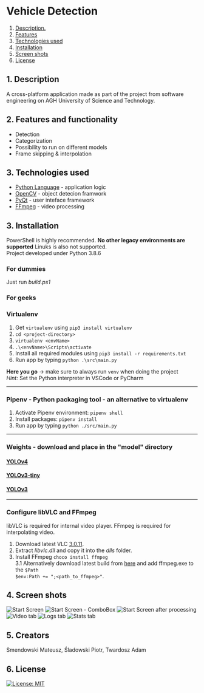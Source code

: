 # Vehicle Detection
1. [ Description. ](#desc)
2. [ Features ](#features)
3. [ Technologies used ](#techno)
4. [ Installation ](#install)
5. [ Screen shots ](#screens)
6. [ License ](#license)


<a name="desc"></a>
## 1. Description
A cross-platform application made as part of the project from software engineering on AGH University of Science and Technology.

<a name="features"></a>
## 2. Features and functionality
+ Detection
+ Categorization
+ Possibility to run on different models
+ Frame skipping & interpolation


<a name="techno"></a>
## 3. Technologies used
* [Python Language](https://www.python.org) - application logic
* [OpenCV](https://opencv.org) - object detecion framwork
* [PyQt](https://wiki.python.org/moin/PyQt) - user inteface framework
* [FFmpeg](https://ffmpeg.org) - video processing

<a name="install"></a>
## 3. Installation
PowerShell is highly recommended. **No other legacy environments are supported** Linuks is also not supported.<br>
Project developed under Python 3.8.6

### For dummies
Just run *build.ps1*

### For geeks
### Virtualenv 
1. Get `virtualenv` using `pip3 install virtualenv`
2. `cd <project-directory>`
3. `virtualenv <envName>` 
4. `.\<envName>\Scripts\activate`
5. Install all required modules using `pip3 install -r requirements.txt`
6. Run app by typing `python .\src\main.py`

__Here you go__ -> make sure to always run `venv` when doing the project</br>
*Hint:* Set the Python interpreter in VSCode or PyCharm

---

### Pipenv - Python packaging tool - an alternative to virtualenv 
1. Activate Pipenv environment: `pipenv shell`
2. Install packages: `pipenv install`
3. Run app by typing `python ./src/main.py`

---

### Weights - download and place in the "model" directory
#### [YOLOv4](https://github.com/AlexeyAB/darknet/releases/download/darknet_yolo_v3_optimal/yolov4.weights)

#### [YOLOv3-tiny](https://pjreddie.com/media/files/yolov3-tiny.weights)

#### [YOLOv3](https://pjreddie.com/media/files/yolov3.weights)

---
### Configure libVLC and FFmpeg

libVLC is required for internal video player.
FFmpeg is required for interpolating video.
1. Download latest VLC [3.0.11](https://get.videolan.org/vlc/3.0.11/win64/vlc-3.0.11-win64.exe).
2. Extract *libvlc.dll* and copy it into the *dlls* folder.
3. Install FFmpeg `choco install ffmpeg`<br>
3.1 Alternatively download latest build from [here](https://www.gyan.dev/ffmpeg/builds/) and add ffmpeg.exe to the `$Path` <br> `$env:Path += ";<path_to_ffmpeg>"`.

<a name="screens"></a>
## 4. Screen shots
![Start Screen](https://github.com/piotrsladowski/IO_VehicleDetection/blob/main/screens/tab_start.png)
![Start Screen - ComboBox](https://github.com/piotrsladowski/IO_VehicleDetection/blob/main/screens/tab_combo.png)
![Start Screen after processing](https://github.com/piotrsladowski/IO_VehicleDetection/blob/main/screens/tab_main.png)
![Video tab](https://github.com/piotrsladowski/IO_VehicleDetection/blob/main/screens/tab_video.png)
![Logs tab](https://github.com/piotrsladowski/IO_VehicleDetection/blob/main/screens/tab_logs.png)
![Stats tab](https://github.com/piotrsladowski/IO_VehicleDetection/blob/main/screens/tab_stats.png)

<a name="crea"></a>
## 5. Creators
Smendowski Mateusz, Śladowski Piotr, Twardosz Adam

<a name="license"></a>
## 6. License
[![License: MIT](https://img.shields.io/badge/License-MIT-yellow.svg)](https://opensource.org/licenses/MIT)
